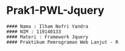 # Prak1-PWL-Jquery

```
#### Nama : Ilham Nofri Yandra
#### NIM : 119140133
#### Materi : Framework Jquery
#### Praktikum Pemrograman Web Lanjut - R 
```
